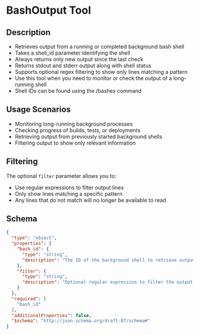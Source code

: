 # BashOutput Tool

## Description

- Retrieves output from a running or completed background bash shell
- Takes a shell_id parameter identifying the shell
- Always returns only new output since the last check
- Returns stdout and stderr output along with shell status
- Supports optional regex filtering to show only lines matching a pattern
- Use this tool when you need to monitor or check the output of a long-running shell
- Shell IDs can be found using the /bashes command

## Usage Scenarios

- Monitoring long-running background processes
- Checking progress of builds, tests, or deployments
- Retrieving output from previously started background shells
- Filtering output to show only relevant information

## Filtering

The optional `filter` parameter allows you to:
- Use regular expressions to filter output lines
- Only show lines matching a specific pattern
- Any lines that do not match will no longer be available to read

## Schema

```json
{
  "type": "object",
  "properties": {
    "bash_id": {
      "type": "string",
      "description": "The ID of the background shell to retrieve output from"
    },
    "filter": {
      "type": "string",
      "description": "Optional regular expression to filter the output lines. Only lines matching this regex will be included in the result. Any lines that do not match will no longer be available to read."
    }
  },
  "required": [
    "bash_id"
  ],
  "additionalProperties": false,
  "$schema": "http://json-schema.org/draft-07/schema#"
}
```